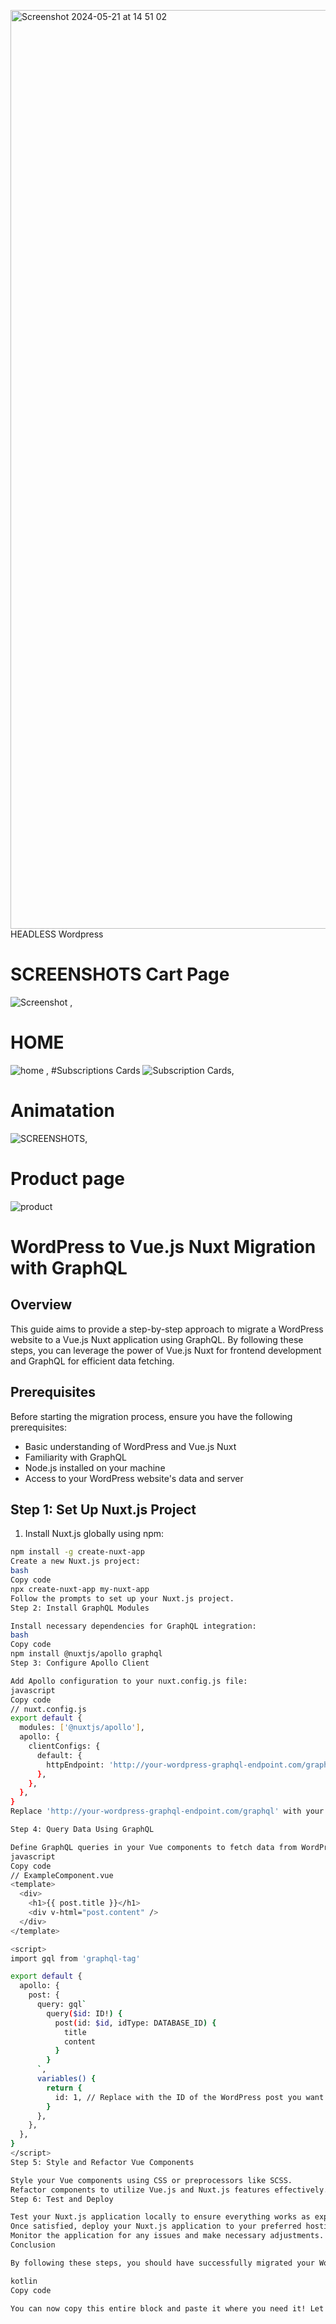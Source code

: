 <img width="1470" alt="Screenshot 2024-05-21 at 14 51 02" src="https://github.com/shubhamslngh/importedproducts/assets/82943350/60976347-2d81-498a-8a33-2742840247da">HEADLESS Wordpress
# SCREENSHOTS Cart Page
![Screenshot](https://drive.google.com/file/d/10qWaj9FhFDDmXxJ8PYl1xxXz7AZLw5dj/view?usp=sharing) ,
# HOME
![home](https://drive.google.com/file/d/1HiLn58ZLCyl3MVnFnMt_shb5EhdSa6bg/view?usp=sharing) ,
#Subscriptions Cards
![Subscription Cards](https://drive.google.com/file/d/1Xi7NzWJryyFYTO19QYxpENGZfY5B7Y5j/view?usp=sharing),
# Animatation
![SCREENSHOTS](https://drive.google.com/file/d/1nbpNWRxO7xX78RgaGb4QdL6tdGoOn2Wn/view?usp=sharing),
# Product page
![product]([https://drive.google.com/file/d/1vA8NXqJzE__eqAt_LxUNDbaayG66iLHU/view?usp=sharing](https://drive.google.com/file/d/1vA8NXqJzE__eqAt_LxUNDbaayG66iLHU/view?usp=sharing)](https://drive.google.com/file/d/1vA8NXqJzE__eqAt_LxUNDbaayG66iLHU/view))

# WordPress to Vue.js Nuxt Migration with GraphQL

## Overview

This guide aims to provide a step-by-step approach to migrate a WordPress website to a Vue.js Nuxt application using GraphQL. By following these steps, you can leverage the power of Vue.js Nuxt for frontend development and GraphQL for efficient data fetching.

## Prerequisites

Before starting the migration process, ensure you have the following prerequisites:

- Basic understanding of WordPress and Vue.js Nuxt
- Familiarity with GraphQL
- Node.js installed on your machine
- Access to your WordPress website's data and server

## Step 1: Set Up Nuxt.js Project

1. Install Nuxt.js globally using npm:

```bash
npm install -g create-nuxt-app
Create a new Nuxt.js project:
bash
Copy code
npx create-nuxt-app my-nuxt-app
Follow the prompts to set up your Nuxt.js project.
Step 2: Install GraphQL Modules

Install necessary dependencies for GraphQL integration:
bash
Copy code
npm install @nuxtjs/apollo graphql
Step 3: Configure Apollo Client

Add Apollo configuration to your nuxt.config.js file:
javascript
Copy code
// nuxt.config.js
export default {
  modules: ['@nuxtjs/apollo'],
  apollo: {
    clientConfigs: {
      default: {
        httpEndpoint: 'http://your-wordpress-graphql-endpoint.com/graphql',
      },
    },
  },
}
Replace 'http://your-wordpress-graphql-endpoint.com/graphql' with your actual GraphQL endpoint.

Step 4: Query Data Using GraphQL

Define GraphQL queries in your Vue components to fetch data from WordPress:
javascript
Copy code
// ExampleComponent.vue
<template>
  <div>
    <h1>{{ post.title }}</h1>
    <div v-html="post.content" />
  </div>
</template>

<script>
import gql from 'graphql-tag'

export default {
  apollo: {
    post: {
      query: gql`
        query($id: ID!) {
          post(id: $id, idType: DATABASE_ID) {
            title
            content
          }
        }
      `,
      variables() {
        return {
          id: 1, // Replace with the ID of the WordPress post you want to fetch
        }
      },
    },
  },
}
</script>
Step 5: Style and Refactor Vue Components

Style your Vue components using CSS or preprocessors like SCSS.
Refactor components to utilize Vue.js and Nuxt.js features effectively.
Step 6: Test and Deploy

Test your Nuxt.js application locally to ensure everything works as expected.
Once satisfied, deploy your Nuxt.js application to your preferred hosting platform.
Monitor the application for any issues and make necessary adjustments.
Conclusion

By following these steps, you should have successfully migrated your WordPress website to a Vue.js Nuxt application using GraphQL for data fetching. Remember to continuously improve and maintain your application for optimal performance and user experience.

kotlin
Copy code

You can now copy this entire block and paste it where you need it! Let me
```
